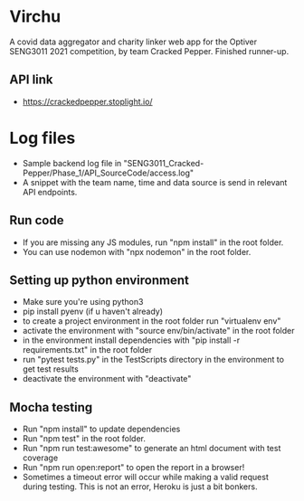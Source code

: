 # Virchu

A covid data aggregator and charity linker web app for the Optiver SENG3011 2021 competition, by team Cracked Pepper. Finished runner-up.

## API link

- https://crackedpepper.stoplight.io/


# Log files

- Sample backend log file in "SENG3011_Cracked-Pepper/Phase_1/API_SourceCode/access.log"
- A snippet with the team name, time and data source is send in relevant API endpoints.


## Run code
- If you are missing any JS modules, run "npm install" in the root folder.
- You can use nodemon with "npx nodemon" in the root folder.

## Setting up python environment
- Make sure you're using python3
- pip install pyenv (if u haven't already)
- to create a project environment in the root folder run "virtualenv env"
- activate the environment with "source env/bin/activate" in the root folder
- in the environment install dependencies with "pip install -r requirements.txt" in the root folder
- run "pytest tests.py" in the TestScripts directory in the environment to get test results
- deactivate the environment with "deactivate"

## Mocha testing
- Run "npm install" to update dependencies
- Run "npm test" in the root folder.
- Run "npm run test:awesome" to generate an html document with test coverage
- Run "npm run open:report" to open the report in a browser!
- Sometimes a timeout error will occur while making a valid request during testing. This is not an error, Heroku is just a bit bonkers.
